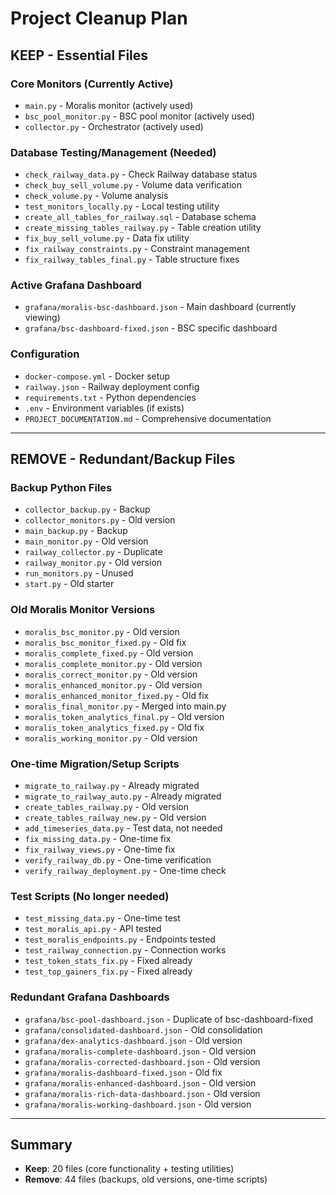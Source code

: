 # Project Cleanup Plan

## KEEP - Essential Files

### Core Monitors (Currently Active)
- `main.py` - Moralis monitor (actively used)
- `bsc_pool_monitor.py` - BSC pool monitor (actively used)
- `collector.py` - Orchestrator (actively used)

### Database Testing/Management (Needed)
- `check_railway_data.py` - Check Railway database status
- `check_buy_sell_volume.py` - Volume data verification
- `check_volume.py` - Volume analysis
- `test_monitors_locally.py` - Local testing utility
- `create_all_tables_for_railway.sql` - Database schema
- `create_missing_tables_railway.py` - Table creation utility
- `fix_buy_sell_volume.py` - Data fix utility
- `fix_railway_constraints.py` - Constraint management
- `fix_railway_tables_final.py` - Table structure fixes

### Active Grafana Dashboard
- `grafana/moralis-bsc-dashboard.json` - Main dashboard (currently viewing)
- `grafana/bsc-dashboard-fixed.json` - BSC specific dashboard

### Configuration
- `docker-compose.yml` - Docker setup
- `railway.json` - Railway deployment config
- `requirements.txt` - Python dependencies
- `.env` - Environment variables (if exists)
- `PROJECT_DOCUMENTATION.md` - Comprehensive documentation

---

## REMOVE - Redundant/Backup Files

### Backup Python Files
- `collector_backup.py` - Backup
- `collector_monitors.py` - Old version
- `main_backup.py` - Backup
- `main_monitor.py` - Old version
- `railway_collector.py` - Duplicate
- `railway_monitor.py` - Old version
- `run_monitors.py` - Unused
- `start.py` - Old starter

### Old Moralis Monitor Versions
- `moralis_bsc_monitor.py` - Old version
- `moralis_bsc_monitor_fixed.py` - Old fix
- `moralis_complete_fixed.py` - Old version
- `moralis_complete_monitor.py` - Old version
- `moralis_correct_monitor.py` - Old version
- `moralis_enhanced_monitor.py` - Old version
- `moralis_enhanced_monitor_fixed.py` - Old fix
- `moralis_final_monitor.py` - Merged into main.py
- `moralis_token_analytics_final.py` - Old version
- `moralis_token_analytics_fixed.py` - Old fix
- `moralis_working_monitor.py` - Old version

### One-time Migration/Setup Scripts
- `migrate_to_railway.py` - Already migrated
- `migrate_to_railway_auto.py` - Already migrated
- `create_tables_railway.py` - Old version
- `create_tables_railway_new.py` - Old version
- `add_timeseries_data.py` - Test data, not needed
- `fix_missing_data.py` - One-time fix
- `fix_railway_views.py` - One-time fix
- `verify_railway_db.py` - One-time verification
- `verify_railway_deployment.py` - One-time check

### Test Scripts (No longer needed)
- `test_missing_data.py` - One-time test
- `test_moralis_api.py` - API tested
- `test_moralis_endpoints.py` - Endpoints tested
- `test_railway_connection.py` - Connection works
- `test_token_stats_fix.py` - Fixed already
- `test_top_gainers_fix.py` - Fixed already

### Redundant Grafana Dashboards
- `grafana/bsc-pool-dashboard.json` - Duplicate of bsc-dashboard-fixed
- `grafana/consolidated-dashboard.json` - Old consolidation
- `grafana/dex-analytics-dashboard.json` - Old version
- `grafana/moralis-complete-dashboard.json` - Old version
- `grafana/moralis-corrected-dashboard.json` - Old version
- `grafana/moralis-dashboard-fixed.json` - Old fix
- `grafana/moralis-enhanced-dashboard.json` - Old version
- `grafana/moralis-rich-data-dashboard.json` - Old version
- `grafana/moralis-working-dashboard.json` - Old version

---

## Summary
- **Keep**: 20 files (core functionality + testing utilities)
- **Remove**: 44 files (backups, old versions, one-time scripts)